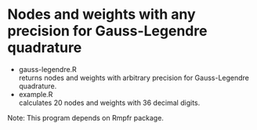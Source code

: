 # Nodes and weights with any precision for Gauss-Legendre quadrature

* gauss-legendre.R<br />
  returns nodes and weights with arbitrary precision
  for Gauss-Legendre quadrature.
* example.R<br/>
  calculates 20 nodes and weights with 36 decimal digits.

Note: This program depends on Rmpfr package.
